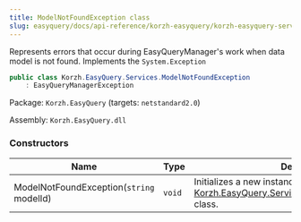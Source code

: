 ```yaml
---
title: ModelNotFoundException class
slug: easyquery/docs/api-reference/korzh-easyquery/korzh-easyquery-services-namespace/modelnotfoundexception-class
---
```



Represents errors that occur during EasyQueryManager's work when  data model is not found.  Implements the `System.Exception`
```csharp
public class Korzh.EasyQuery.Services.ModelNotFoundException
    : EasyQueryManagerException

```
Package: `Korzh.EasyQuery` (targets: `netstandard2.0`)

Assembly: `Korzh.EasyQuery.dll`

### Constructors

| Name | Type | Description | 
| --- | --- | --- | 
| ModelNotFoundException(`string` modelId) | `void` | Initializes a new instance of the [Korzh.EasyQuery.Services.ModelNotFoundException](/api-reference/korzh-easyquery/korzh-easyquery-services-namespace/modelnotfoundexception-class) class. |